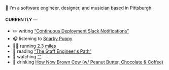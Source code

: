 👋 I'm a software engineer, designer, and musician based in Pittsburgh.

#### CURRENTLY —

* ✏️ writing [“Continuous Deployment Slack Notifications”](https://www.amoscato.com/journal/slack-deploy-notifications/)
* 🎧 listening to [Snarky Puppy](https://www.last.fm/music/Snarky+Puppy/_/The+Good+Man+Deliver+&+the+Best+is+Blessed)
* 🏃‍♂️ running [2.3 miles](https://www.strava.com/activities/8801872833)
* 📘 reading [“The Staff Engineer&#39;s Path”](https://www.goodreads.com/book/show/59694859-the-staff-engineer-s-path)
* 🍿 watching [“”]()
* 🍺 drinking [How Now Brown Cow (w&#x2F; Peanut Butter, Chocolate &amp; Coffee)](https://untappd.com/user/namoscato/checkin/1264037359)
